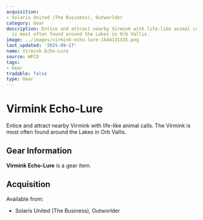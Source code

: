 ```yaml
---
acquisition:
- Solaris United (The Business), Outworlder
category: Gear
description: Entice and attract nearby Virmink with life-like animal calls. The Virmink
  is most often found around the Lakes in Orb Vallis.
image: ../images/virmink-echo-lure-1b44131435.png
last_updated: '2025-09-17'
name: Virmink Echo-Lure
source: WFCD
tags:
- Gear
tradable: false
type: Gear
---
```


# Virmink Echo-Lure

Entice and attract nearby Virmink with life-like animal calls. The Virmink is most often found around the Lakes in Orb Vallis.

## Gear Information

**Virmink Echo-Lure** is a gear item.

## Acquisition

Available from:
- Solaris United (The Business), Outworlder

